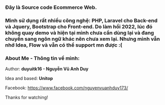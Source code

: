 ### Đây là Source code Ecommerce Web.

### Mình sử dụng rất nhiều công nghệ: PHP, Laravel cho Back-end và Jquery, Bootstrap cho Front-end. Do làm hồi 2022, lúc đó không quay demo và hiện tại mình chưa cần dùng lại và đang chuyển sang ngôn ngữ khác nên chưa xem lại. Nhưng mình vẫn nhớ Idea, Flow và vẫn có thể support mn được :(


### About Me - Thông tin về mình:

Author: **duyuitk16 - Nguyễn Vũ Anh Duy**

Idea and based: **Unitop**

Facebook: https://www.facebook.com/nguyenvuanhduy173/

Thanks for watching!
